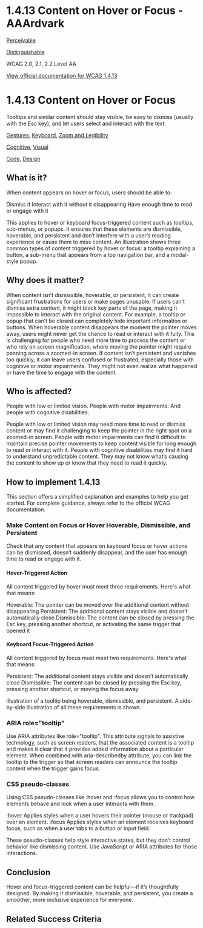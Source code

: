 # 1.4.13 Content on Hover or Focus - AAArdvark

[Perceivable](https://aaardvarkaccessibility.com/wcag-principle/perceivable/)

[Distinguishable](https://aaardvarkaccessibility.com/wcag-guideline/distinguishable/)

WCAG 2.0, 2.1, 2.2
Level AA

[View official documentation for WCAG 1.4.13](https://www.w3.org/WAI/WCAG22/Understanding/content-on-hover-or-focus.html)

# 1.4.13 Content on Hover or Focus

Tooltips and similar content should stay visible, be easy to dismiss (usually with the Esc key), and let users select and interact with the text.

[Gestures](https://aaardvarkaccessibility.com/wcag-theme/gestures/), [Keyboard](https://aaardvarkaccessibility.com/wcag-theme/keyboard/), [Zoom and Legibility](https://aaardvarkaccessibility.com/wcag-theme/zoom-and-legibility/) 

 

[Cognitive](https://aaardvarkaccessibility.com/wcag-disability/cognitive/), [Visual](https://aaardvarkaccessibility.com/wcag-disability/visual/) 

 

[Code](https://aaardvarkaccessibility.com/wcag-responsibility/code/), [Design](https://aaardvarkaccessibility.com/wcag-responsibility/design/) 

## What is it?

When content appears on hover or focus, users should be able to:

Dismiss it
Interact with it without it disappearing
Have enough time to read or engage with it

This applies to hover or keyboard focus-triggered content such as tooltips, sub-menus, or popups. It ensures that these elements are dismissible, hoverable, and persistent and don’t interfere with a user’s reading experience or cause them to miss content.
An illustration shows three common types of content triggered by hover or focus: a tooltip explaining a button, a sub-menu that appears from a top navigation bar, and a modal-style popup.

## Why does it matter?

When content isn’t dismissible, hoverable, or persistent, it can create significant frustrations for users or make pages unusable. If users can’t dismiss extra content, it might block key parts of the page, making it impossible to interact with the original content. For example, a tooltip or popup that can’t be closed can completely hide important information or buttons.
When hoverable content disappears the moment the pointer moves away, users might never get the chance to read or interact with it fully. This is challenging for people who need more time to process the content or who rely on screen magnification, where moving the pointer might require panning across a zoomed-in screen.
If content isn’t persistent and vanishes too quickly, it can leave users confused or frustrated, especially those with cognitive or motor impairments. They might not even realize what happened or have the time to engage with the content.

## Who is affected?

People with low or limited vision. People with motor impairments. And people with cognitive disabilities.

People with low or limited vision may need more time to read or dismiss content or may find it challenging to keep the pointer in the right spot on a zoomed-in screen.
People with motor impairments can find it difficult to maintain precise pointer movements to keep content visible for long enough to read or interact with it.
People with cognitive disabilities may find it hard to understand unpredictable content. They may not know what’s causing the content to show up or know that they need to read it quickly.

## How to implement 1.4.13

This section offers a simplified explanation and examples to help you get started. For complete guidance, always refer to the official WCAG documentation.

### Make Content on Focus or Hover Hoverable, Dismissible, and Persistent

Check that any content that appears on keyboard focus or hover actions can be dismissed, doesn’t suddenly disappear, and the user has enough time to read or engage with it.
#### Hover-Triggered Action

All content triggered by hover must meet three requirements. Here's what that means:

Hoverable: The pointer can be moved over the additional content without disappearing
Persistent: The additional content stays visible and doesn’t automatically close
Dismissible: The content can be closed by pressing the Esc key, pressing another shortcut, or activating the same trigger that opened it

#### Keyboard Focus-Triggered Action

All content triggered by focus must meet two requirements. Here's what that means:

Persistent: The additional content stays visible and doesn’t automatically close
Dismissible: The content can be closed by pressing the Esc key, pressing another shortcut, or moving the focus away

Illustration of a tooltip being hoverable, dismissible, and persistent. A side-by-side illustration of all these requirements is shown.
### ARIA role=”tooltip”

Use ARIA attributes like role="tooltip". This attribute signals to assistive technology, such as screen readers, that the associated content is a tooltip and makes it clear that it provides added information about a particular element.
When combined with aria-describedby attribute, you can link the tooltip to the trigger so that screen readers can announce the tooltip content when the trigger gains focus.
### CSS pseudo-classes

Using CSS pseudo-classes like :hover and :focus allows you to control how elements behave and look when a user interacts with them.

:hover Applies styles when a user hovers their pointer (mouse or trackpad) over an element.
:focus Applies styles when an element receives keyboard focus, such as when a user tabs to a button or input field.

These pseudo-classes help style interactive states, but they don’t control behavior like dismissing content. Use JavaScript or ARIA attributes for those interactions.

## Conclusion

Hover and focus-triggered content can be helpful—if it’s thoughtfully designed. By making it dismissible, hoverable, and persistent, you create a smoother, more inclusive experience for everyone.

## Related Success Criteria

